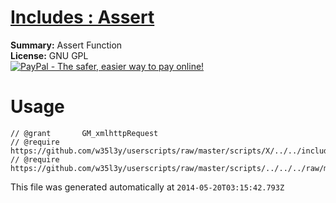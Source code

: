 
# [Includes : Assert](.)

**Summary:** Assert Function<br />
**License:** GNU GPL<br />
[![PayPal - The safer, easier way to pay online!](https://www.paypalobjects.com/en_US/i/btn/btn_donate_SM.gif "PayPal - The safer, easier way to pay online!")](http://goo.gl/Fv19S)

# Usage
```
// @grant		GM_xmlhttpRequest
// @require		https://github.com/w35l3y/userscripts/raw/master/scripts/X/../../includes/Includes__Notify/292725.user.js
// @require	https://github.com/w35l3y/userscripts/raw/master/scripts/../../../raw/master/includes/Includes__Assert/288385.user.js
```

This file was generated automatically at `2014-05-20T03:15:42.793Z`